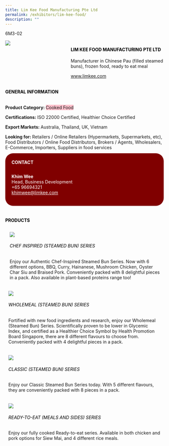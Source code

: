 ```yaml
---
title: Lim Kee Food Manufacturing Pte Ltd
permalink: /exhibitors/lim-kee-food/
description: ""
---
```

<head>
	<div class="flex-paragraph">
		<!--hi there! this is a comment and will provide you with instructional guides-->
		<!--insert booth number here!-->
		<p style="text-transform: uppercase">6m3-02</p></div>
			<div class="flex-container" style="display: flex; flex-wrap: wrap;">
				<!--insert DOWNLOAD link of company logo between the " marks!-->
			<div class="card sgds" style="flex: 1 1 40%; display: block;"><img src="https://drive.google.com/uc?id=190Vgao_YBthQjF1izB8D4qXnPv7cFQBD&export=download"></div>
	<div class="card-sgds" style="flex: 1 1 58%; display: block; margin-left: 3px">
		<h4 style="text-transform: uppercase; color: black;"><!--insert the exhibitor's name between the <b> tags here--><b>Lim Kee Food Manufacturing Pte Ltd</b></h4><!--insert the exhibitor's description between the <p> tags here-->
		<p>Manufacturer in Chinese Pau (filled steamed buns), frozen food, ready to eat meal</p>
		<!--insert the exhibitor's website link, making sure there is "https:// www." present please. make sure the entire https link goes in between the " marks-->
		<p><a href="https://limkee.com" target="_blank"><!--insert the www website link here (no need for https)-->www.limkee.com</a></p>
	</div>
</div>
</head>

<body>
	<h4 style="text-transform: uppercase; color: black;"><b>General Information</b></h4>
		<div class="flex-container" style="display: flex; flex-wrap: wrap;">
			<div class="card sgds" style="flex: 1 1 65%; display: block; align-self: stretch">
			<div class="flex-paragraph">
			<p><b>Product Category: </b><span style=" background-color: pink; border-radius: 10 px;"><!--insert the exhibitor's pdt cat between the <p> tags here-->Cooked Food</span></p> 
				<p><b>Certifications: </b><!--insert all the exhibitor's certifications between the </b> and </p> here-->ISO 22000 Certified, Healthier Choice Certified</p>
			<p><b>Export Markets: </b><!--insert all the exhibitor's export markets between the </b> and </p> here-->Australia, Thailand, UK, Vietnam</p>
			<p style="margin-bottom: 10px;"><b>Looking for: </b><!--insert all the exhibitor's potential business partners between the </b> and </p> here-->Retailers / Online Retailers (Hypermarkets, Supermarkets, etc), Food Distributors / Online Food Distributors, Brokers / Agents, Wholesalers, E-Commerce, Importers, Suppliers in food services</p>
			</div>
		</div>
		<div class="card sgds" style="flex: 1 1 35%; padding: 10px; display: block; background-color: maroon; border-radius: 25px; align-self: center;">
		<h4 style="color: white; margin-top: 10px; margin-left: 10px;">CONTACT</h4>
		<div class="flex-paragraph">
			<!--replace with exhibitor's: --><p style="padding: 10px; color: white;"><b><!-- POC name-->Khim Wee</b><br><!-- designation-->Head, Business Development<br><!--contact number-->+65 96694321<br><!-- for linking purposes, insert their email after "mailto:"...--><a href="mailto:khimwee@limkee.com" style="color: white;"><!--...and also include the display email before </a> here-->khimwee@limkee.com</a></p>
		</div>
			</div>
		</div>
	<br>
		<h4 style="text-transform: uppercase; color: black;"><b>products</b></h4>
<div style="display: flex; flex-wrap: wrap;">
  <div class="card sgds" style="flex: 1 1 47%; margin: 10px; display: block;"><!--insert the exhibitor's DOWNLOAD image for product between the " marks here-->
	<div class="flex-image" style="display: block;"><img src="https://drive.google.com/uc?id=1mhzRQpvvIy89gJxfmAqzezrHgafj5lE2&export=download"></div>
	<div class="flex-paragraph">
		<h6 style="text-transform: uppercase; color: black;"><!--insert product name before </h6> and product description after <p>-->Chef Inspired (Steamed Bun) Series</h6>
		<p>Enjoy our Authentic Chef-Inspired Steamed Bun Series. Now with 6 different options, BBQ, Curry, Hainanese, Mushroom Chicken, Oyster Char Siu and Braised Pork. Conveniently packed with 8 delightful pieces in a pack. Also available in plant-based proteins range too!</p></div>
	</div>
		<div class="card sgds" style="flex: 1 1 47%; margin: 10px; display: block;">
		<div class="flex-image" style="display: block;"><img src="https://drive.google.com/uc?id=1DCHVYd0n-iWAuIY-zD8FaKBrkW5PN39T&export=download"></div>
	<div class="flex-paragraph">
		<h6 style="text-transform: uppercase; color: black;">  
Wholemeal (Steamed Bun) Series</h6>
		<p>Fortified with new food ingredients and research, enjoy our Wholemeal (Steamed Bun) Series. Scientifically proven to be lower in Glycemic Index, and certified as a Healthier Choice Symbol by Health Promotion Board Singapore, there are 8 different flavours to choose from. Conveniently packed with 4 delightful pieces in a pack.
</p></div>
	</div>
		<div class="card sgds" style="flex: 1 1 47%; margin: 10px; display: block;">
		<div class="flex-image" style="display: block;"><img src="https://drive.google.com/uc?id=1Zw6pfGCFS3VspPAKjwcUSmRlt3YHNvxj&export=download"></div>
	<div class="flex-paragraph">
		<h6 style="text-transform: uppercase; color: black;">Classic (Steamed Bun) Series</h6>
		<p>Enjoy our Classic Steamed Bun Series today. With 5 different flavours, they are conveniently packed with 8 pieces in a pack.

</p></div>
		</div>
		<div class="card sgds" style="flex: 1 1 47%; margin: 10px; display: block;">
		<div class="flex-image" style="display: block;"><img src="https://drive.google.com/uc?id=1hSSsvNdWBnyfVquSi05bv-6wzwQzJumK&export=download"></div>
	<div class="flex-paragraph">
		<h6 style="text-transform: uppercase; color: black;">Ready-to-eat (Meals and Sides) Series</h6>
		<p>Enjoy our fully cooked Ready-to-eat series. Available in both chicken and pork options for Siew Mai, and 4 different rice meals.</p></div>
	</div>
	</div>
</body>
